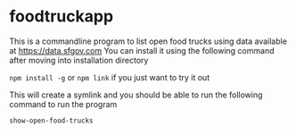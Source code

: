 # foodtruckapp

This is a commandline program to list open food trucks using data available at https://data.sfgov.com
You can install it using the following command after moving into installation directory

``` npm install -g ```
or 
``` npm link ```
if you just want to try it out

This will create a symlink and you should be able to run the following command to run the program

```show-open-food-trucks```




